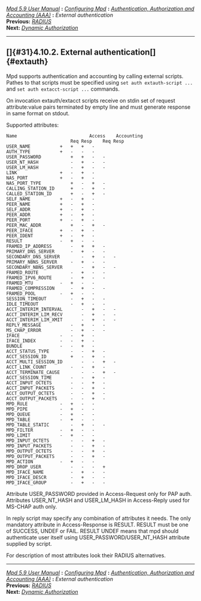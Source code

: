 [*Mpd 5.9 User Manual*](README.md) **:** [*Configuring Mpd*](mpd17.md)
**:** [*Authentication, Authorization and Accounting (AAA)*](mpd29.md)
**:** *External authentication*\
**Previous:** [*RADIUS*](mpd30.md)\
**Next:** [*Dynamic Authorization*](mpd32.md)

------------------------------------------------------------------------

## []{#31}4.10.2. External authentication[]{#extauth}

Mpd supports authentication and accounting by calling external scripts.
Pathes to that scripts must be specified using
`set auth extauth-script ...` and `set auth extacct-script ...`
commands.

On invocation extauth/extacct scripts receive on stdin set of request
attribute:value pairs terminated by empty line and must generate
response in same format on stdout.

Supported attributes:

    Name                           Access    Accounting
                            Req Resp    Req Resp
    USER_NAME           +   +   +   -
    AUTH_TYPE           +   -   -   -
    USER_PASSWORD           +   +   -   -
    USER_NT_HASH            -   +   -   -
    USER_LM_HASH            -   +   -   -
    LINK                +   -   +   -
    NAS_PORT            +   -   +   -
    NAS_PORT_TYPE           +   -   +   -
    CALLING_STATION_ID      +   -   +   -
    CALLED_STATION_ID       +   -   +   -
    SELF_NAME           +   -   +   -
    PEER_NAME           +   -   +   -
    SELF_ADDR           +   -   +   -
    PEER_ADDR           +   -   +   -
    PEER_PORT           +   -   +   -
    PEER_MAC_ADDR           +   -   +   -
    PEER_IFACE          +   -   +   -
    PEER_IDENT          +   -   +   -
    RESULT              -   +   -   -
    FRAMED_IP_ADDRESS       -   +   +   -
    PRIMARY_DNS_SERVER      -   +   -   -
    SECONDARY_DNS_SERVER        -   +   -   -
    PRIMARY_NBNS_SERVER     -   +   -   -
    SECONDARY_NBNS_SERVER       -   +   -   -
    FRAMED_ROUTE            -   +   -   -
    FRAMED_IPV6_ROUTE       -   +   -   -
    FRAMED_MTU          -   +   -   -
    FRAMED_COMPRESSION      -   +   -   -
    FRAMED_POOL         -   +   -   -
    SESSION_TIMEOUT         -   +   -   -
    IDLE_TIMEOUT            -   +   -   -
    ACCT_INTERIM_INTERVAL       -   +   -   -
    ACCT_INTERIM_LIM_RECV       -   +   -   -
    ACCT_INTERIM_LIM_XMIT       -   +   -   -
    REPLY_MESSAGE           -   +   -   -
    MS_CHAP_ERROR           -   +   -   -
    IFACE               -   -   +   -
    IFACE_INDEX         -   -   +   -
    BUNDLE              -   -   +   -
    ACCT_STATUS_TYPE        -   -   +   -
    ACCT_SESSION_ID         +   -   +   -
    ACCT_MULTI_SESSION_ID       -   -   +   -
    ACCT_LINK_COUNT         -   -   +   -
    ACCT_TERMINATE_CAUSE        -   -   +   -
    ACCT_SESSION_TIME       -   -   +   -
    ACCT_INPUT_OCTETS       -   -   +   -
    ACCT_INPUT_PACKETS      -   -   +   -
    ACCT_OUTPUT_OCTETS      -   -   +   -
    ACCT_OUTPUT_PACKETS     -   -   +   -
    MPD_RULE            -   +   -   -
    MPD_PIPE            -   +   -   -
    MPD_QUEUE           -   +   -   -
    MPD_TABLE           -   +   -   -
    MPD_TABLE_STATIC        -   +   -   -
    MPD_FILTER          -   +   -   -
    MPD_LIMIT           -   +   -   -
    MPD_INPUT_OCTETS        -   -   +   -
    MPD_INPUT_PACKETS       -   -   +   -
    MPD_OUTPUT_OCTETS       -   -   +   -
    MPD_OUTPUT_PACKETS      -   -   +   -
    MPD_ACTION          -   +   -   -
    MPD_DROP_USER           -   -   -   +
    MPD_IFACE_NAME          -   +   -   -
    MPD_IFACE_DESCR         -   +   -   -
    MPD_IFACE_GROUP         -   +   -   -

Attribute USER_PASSWORD provided in Access-Request only for PAP auth.
Attributes USER_NT_HASH and USER_LM_HASH in Access-Reply used for
MS-CHAP auth only.

In reply script may specify any combination of attributes it needs. The
only mandatory attribute in Access-Response is RESULT. RESULT must be
one of SUCCESS, UNDEF or FAIL. RESULT UNDEF means that mpd should
authenticate user itself using USER_PASSWORD/USER_NT_HASH attribute
supplied by script.

For description of most attributes look their RADIUS alternatives.

------------------------------------------------------------------------

[*Mpd 5.9 User Manual*](README.md) **:** [*Configuring Mpd*](mpd17.md)
**:** [*Authentication, Authorization and Accounting (AAA)*](mpd29.md)
**:** *External authentication*\
**Previous:** [*RADIUS*](mpd30.md)\
**Next:** [*Dynamic Authorization*](mpd32.md)
